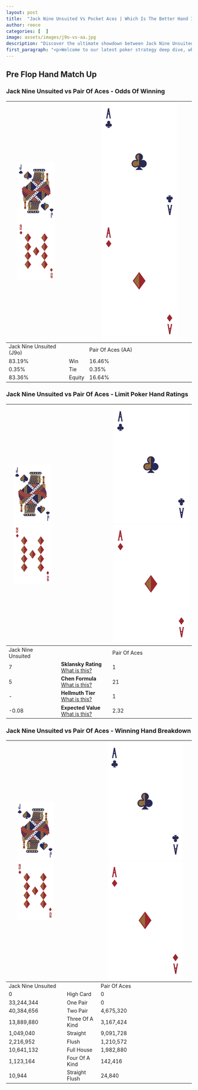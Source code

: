 ```yaml
---
layout: post
title:  "Jack Nine Unsuited Vs Pocket Aces | Which Is The Better Hand In Poker? A Complete Guide"
author: reece
categories: [  ]
image: assets/images/j9o-vs-aa.jpg
description: "Discover the ultimate showdown between Jack Nine Unsuited and Pair Of Aces in poker! Uncover the odds, strategies, and scenarios where one hand triumphs over the other. Get ready to up your poker game with this thrilling analysis."
first_paragraph: "<p>Welcome to our latest poker strategy deep dive, where we're pitting two distinct hands against each other in a high-stakes showdown: Jack Nine Unsuited vs Pair Of Aces.</p><p>In the dynamic world of poker, every decision counts, and knowing which hand holds the upper hand is key to your success at the table.</p><p>In this article, we'll dissect these two hands, explore the scenarios where one dominates the other, and equip you with the knowledge to make strategic choices that can tip the odds in your favor.</p><p>Get ready to unravel the intriguing dynamics of these poker hands and elevate your game to new heights.</p>"
---
```




[comment]: # (sp0)

## Pre Flop Hand Match Up

<div class="table hand-ratings" markdown="1"> 



### Jack Nine Unsuited vs Pair Of Aces - Odds Of Winning


    
| ![image info](assets/images/hand1/J.png) ![image info](assets/images/hand1/9o.png) |  | ![image info](assets/images/hand2/A.png) ![image info](assets/images/hand2/Ao.png) |
| -------- | -------- | -------- |
| Jack Nine Unsuited (J9o) |  | Pair Of Aces (AA) |
| 83.19% | Win | 16.46% |
| 0.35% | Tie | 0.35% |
| 83.36% | Equity | 16.64% |




[comment]: # (sp1)



### Jack Nine Unsuited vs Pair Of Aces - Limit Poker Hand Ratings


    
| ![image info](assets/images/hand1/J.png) ![image info](assets/images/hand1/9o.png) |  | ![image info](assets/images/hand2/A.png) ![image info](assets/images/hand2/Ao.png) |
| -------- | -------- | -------- |
| Jack Nine Unsuited |  | Pair Of Aces |
| 7 | **Sklansky Rating** [What is this?](/sklansky-rating-explained) | 1 |
| 5 | **Chen Formula** [What is this?](/chen-formula-explained) | 21 |
| - | **Hellmuth Tier** [What is this?](/Hellmuth-tier-explained) | 1 |
| -0.08 | **Expected Value** [What is this?](/expected-value-explained) | 2.32 |




[comment]: # (sp2)



### Jack Nine Unsuited vs Pair Of Aces - Winning Hand Breakdown


    
| ![image info](assets/images/hand1/J.png) ![image info](assets/images/hand1/9o.png) |  | ![image info](assets/images/hand2/A.png) ![image info](assets/images/hand2/Ao.png) |
| -------- | -------- | -------- |
| Jack Nine Unsuited |  | Pair Of Aces |
| 0 | High Card | 0 |
| 33,244,344 | One Pair | 0 |
| 40,384,656 | Two Pair | 4,675,320 |
| 13,889,880 | Three Of A Kind | 3,167,424 |
| 1,049,040 | Straight | 9,091,728 |
| 2,216,952 | Flush | 1,210,572 |
| 10,641,132 | Full House | 1,982,880 |
| 1,123,164 | Four Of A Kind | 142,416 |
| 10,944 | Straight Flush | 24,840 |




[comment]: # (sp3)



</div>

[comment]: # (sp4)



[comment]: # (sp5)

